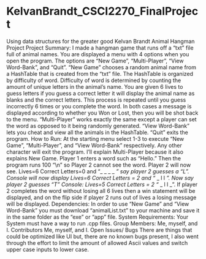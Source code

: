 # KelvanBrandt_CSCI2270_FinalProject
Using data structures for the greater good
Kelvan Brandt
Animal Hangman Project
Project Summary:
I made a hangman game that runs off a “txt” file full of animal names. You are displayed a menu with 4 options when you open the program. The options are “New Game”, “Multi-Player”, “View Word-Bank”, and “Quit”. “New Game” chooses a random animal name from a HashTable that is created from the “txt” file. The HashTable is organized by difficulty of word. Difficulty of word is determined by counting the amount of unique letters in the animal’s name. You are given 6 lives to guess letters if you guess a correct letter it will display the animal name as blanks and the correct letters. This process is repeated until you guess incorrectly 6 times or you complete the word. In both cases a message is displayed according to whether you Won or Lost, then you will be shot back to the menu. “Multi-Player” works exactly the same except a player can set the word as opposed to it being randomly generated. “View Word-Bank” lets you cheat and view all the animals in the HashTable. “Quit” exits the program.
How to Run:
At the starting menu select 1-3 to execute “New Game”, “Multi-Player”, and “View Word-Bank” respectively. Any other character will exit the program. I’ll explain Multi-Player because it also explains New Game. Player 1 enters a word such as “Hello.” Then the program runs 100 “\n” so Player 2 cannot see the word. Player 2 will now see. Lives=6 Correct Letters=0 and     “_ _ _ _ _” say player 2 guesses a “L”. Console will now display Lives=6 Correct Letters = 2 and “_ _ l l _”. Now say player 2 guesses “T” Console: Lives=5 Correct Letters = 2 “_ _ l l _”. If player 2 completes the word without losing all 6 lives then a win statement will be displayed, and on the flip side if player 2 runs out of lives a losing message will be displayed.
Dependencies:
In order to use “New Game” and “View Word-Bank” you must download “animalList.txt” to your machine and save it in the same folder as the “exe” or “app” file.
System Requirements:
Your System must have a way to run .cpp files.
Group Members:
Me, myself, and I.
Contributors
Me, myself, and I.
Open Issues/ Bugs
There are things that could be optimized like UI but, there are no known bugs present, I also went through the effort to limit the amount of allowed Ascii values and switch upper case inputs to lower case.
